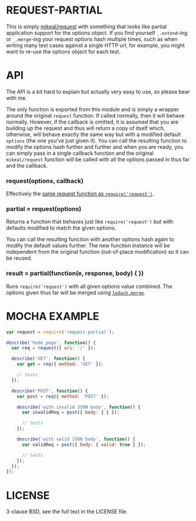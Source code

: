 
# REQUEST-PARTIAL

This is simply [mikeal/request][0] with something that looks like partial application
support for the options object. If you find yourself `_.extend`-ing or `_.merge`-ing your
request options hash multiple times, such as when writing many test cases against a
single HTTP url, for example, you might want to re-use the options object for each test.

# API

The API is a bit hard to explain but actually very easy to use, so please bear with me.

The only function is exported from this module and is simply a wrapper around the original
`request` function. If called normally, then it will behave normally. However, if the
callback is omitted, it is assumed that you are building up the request and thus will
return a copy of itself which, otherwise, will behave exactly the same way but with a
modified default `options` (the one you've just given it). You can call the resulting
function to modify the options hash further and further and when you are ready, you can
simply pass in a single callback function and the original `mikeal/request` function will
be called with all the options passed in thus far and the callback.

### request(options, callback)

Effectively the [same request function as `require('request')`][1].

### partial = request(options)

Returns a function that behaves just like `require('request')` but with defaults modified
to match the given options.

You can call the resulting function with another options hash again to modify the default
values further. The new function instance will be independent from the original function
(out-of-place modification) so it can be reused.

### result = partial(function(e, response, body) { })

Runs `require('request')` with all given options value combined. The options given thus
far will be merged using [`lodash.merge`][2].

# MOCHA EXAMPLE

```js
var request = require('request-partial');

describe('home page', function() {
  var req = request({ uri: '/' });

  describe('GET', function() {
    var get = req({ method: 'GET' });

    // tests
  });

  describe('POST', function() {
    var post = req({ method: 'POST' });

    describe('with invalid JSON body', function() {
      var invalidReq = post({ body: { } });

      // tests
    });

    describe('with valid JSON body', function() {
      var validReq = post({ body: { valid: true } });

      // tests
    });
  });
});
```

# LICENSE

3-clause BSD, see the full text in the LICENSE file.

[0]: https://github.com/mikeal/request
[1]: https://github.com/mikeal/request#requestoptions-callback
[2]: http://lodash.com/docs#merge

